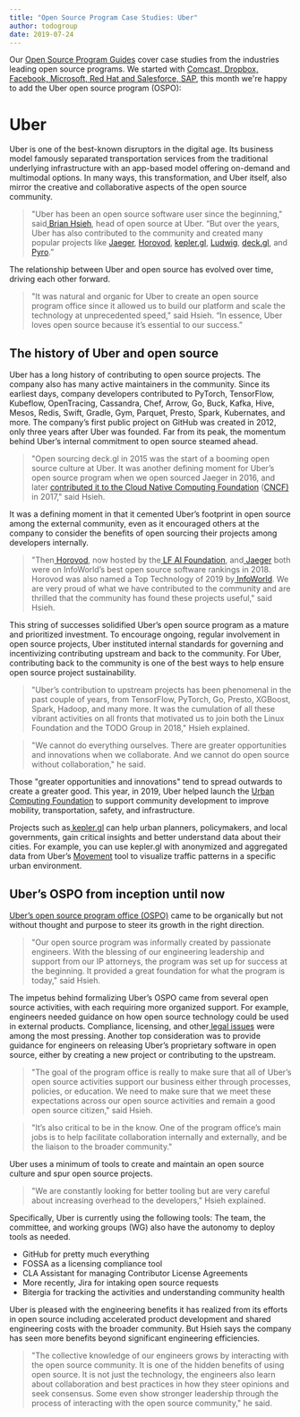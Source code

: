 ```yaml
---
title: "Open Source Program Case Studies: Uber"
author: todogroup
date: 2019-07-24
---
```


Our [Open Source Program Guides](http://todogroup.org/blog/open-source-guides/) cover case studies from the industries leading open source programs. We started with [Comcast, Dropbox, Facebook, Microsoft, Red Hat and Salesforce, SAP](https://github.com/todogroup/guides/tree/master/casestudies), this month we're happy to add the Uber open source program (OSPO):

# Uber
Uber is one of the best-known disruptors in the digital age. Its business model famously separated transportation services from the traditional underlying infrastructure with an app-based model offering on-demand and multimodal options. In many ways,  this transformation, and Uber itself, also mirror the creative and collaborative aspects of the open source community.

> "Uber has been an open source software user since the beginning," said[ Brian Hsieh](https://www.linkedin.com/in/briankhsieh/), head of open source at Uber. “But over the years, Uber has also contributed to the community and created many popular projects like [Jaeger](https://www.jaegertracing.io/), [Horovod](https://github.com/horovod/horovod), [kepler.gl](https://kepler.gl/), [Ludwig](http://ludwig.ai), [deck.gl](https://deck.gl/), and [Pyro](https://pyro.ai/).”

The relationship between Uber and open source has evolved over time, driving each other forward.

> "It was natural and organic for Uber to create an open source program office since it allowed us to build our platform and scale the technology at unprecedented speed," said Hsieh. “In essence, Uber loves open source because it’s essential to our success.” 

## The history of Uber and open source

Uber has a long history of contributing to open source projects. The company also has many active maintainers in the community. Since its earliest days, company developers contributed to PyTorch, TensorFlow, Kubeflow, OpenTracing, Cassandra, Chef, Arrow, Go, Buck, Kafka, Hive, Mesos, Redis, Swift, Gradle, Gym, Parquet, Presto, Spark, Kubernates, and more. The company’s first public project on GitHub was created in 2012, only three years after  Uber was founded. Far from its peak, the momentum behind Uber’s internal commitment to open source steamed ahead.

> "Open sourcing deck.gl in 2015 was the start of a booming open source culture at Uber. It was another defining moment for Uber’s open source program when we open sourced Jaeger in 2016, and later [contributed it to the Cloud Native Computing Foundation](https://www.cncf.io/blog/2017/09/13/cncf-hosts-jaeger/) ([CNCF) ](https://www.cncf.io/blog/2017/09/13/cncf-hosts-jaeger/)in 2017," said Hsieh.

It was a defining moment in that it cemented Uber’s footprint in open source among the external community, even as it encouraged others at the company to consider the benefits of open sourcing their projects among developers internally.

> "Then[ Horovod](http://horovod.ai/), now hosted by the[ LF AI Foundation](https://www.linuxfoundation.org/press-release/2018/12/lf-deep-learning-welcomes-horovod-distributed-training-framework-as-newest-project/), and[ Jaeger](https://jaegertracing.io/) both were on InfoWorld’s best open source software rankings in 2018. Horovod was also named a Top Technology of 2019 by[ InfoWorld](https://www.infoworld.com/article/3336072/infoworlds-2019-technology-of-the-year-award-winners.html). We are very proud of what we have contributed to the community and are thrilled that the community has found these projects useful," said Hsieh.

This string of successes solidified Uber’s open source program as a mature and prioritized investment. To encourage ongoing, regular involvement in open source projects, Uber instituted internal standards for governing and incentivizing contributing upstream and back to the community. For Uber, contributing back to the community is one of the best ways to help ensure open source project sustainability.

> "Uber’s contribution to upstream projects has been phenomenal in the past couple of years, from TensorFlow, PyTorch, Go, Presto, XGBoost, Spark, Hadoop, and many more. It was the cumulation of all these vibrant activities on all fronts that motivated us to join both the Linux Foundation and the TODO Group in 2018," Hsieh explained.

> "We cannot do everything ourselves. There are greater opportunities and innovations when we collaborate. And we cannot do open source without collaboration," he said.

Those "greater opportunities and innovations" tend to spread outwards to create a greater good. This year, in 2019, Uber helped launch the  [Urban Computing Foundation](https://uc.foundation/announcement/2019/05/07/linux-foundation-supports-community-development-to-improve-mobility-transportation-safety-and-infrastructure-with-new-urban-computing-foundation/) to support community development to improve mobility, transportation, safety, and infrastructure.

Projects such as[ kepler.gl](https://kepler.gl/) can help urban planners, policymakers, and local governments, gain critical insights and better understand data about their cities. For example, you can use kepler.gl with anonymized and aggregated data from Uber’s [Movement](https://movement.uber.com/?lang=en-US) tool to visualize traffic patterns in a specific urban environment.

## Uber’s OSPO from inception until now

[Uber’s open source program office (OSPO)](https://opensource.uber.com) came to be organically but not without thought and purpose to steer its growth in the right direction.

> "Our open source program was informally created by passionate engineers. With the blessing of our engineering leadership and support from our IP attorneys, the program was set up for success at the beginning. It provided a great foundation for what the program is today," said Hsieh.

The impetus behind formalizing Uber’s OSPO came from several open source activities, with each requiring more organized support. For example, engineers needed guidance on how open source technology could be used in external products. Compliance, licensing, and other[ legal issues](https://opensource.guide/legal/) were among the most pressing. Another top consideration was to provide guidance for engineers on releasing Uber’s proprietary software in open source, either by creating a new project or contributing to the upstream.

> "The goal of the program office is really to make sure that all of Uber’s open source activities support our business either through processes, policies, or education. We need to make sure that we meet these expectations across our open source activities and remain a good open source citizen," said Hsieh.

> "It’s also critical to be in the know. One of the program office’s main jobs is to help facilitate collaboration internally and externally, and be the liaison to the broader community." 

Uber uses a minimum of tools to create and maintain an open source culture and spur open source projects.

> "We are constantly looking for better tooling but are very careful about increasing overhead to the developers," Hsieh explained.

Specifically, Uber is currently using the following tools:  The team, the committee, and working groups (WG) also have the autonomy to deploy tools as needed.

* GitHub for pretty much everything
* FOSSA as a licensing compliance tool 
* CLA Assistant for managing Contributor License Agreements 
* More recently, Jira for intaking open source requests 
* Bitergia for tracking the activities and understanding community health


Uber is pleased with the engineering benefits it has realized from its efforts in open source including accelerated product development and shared engineering costs with the broader community. But Hsieh says the company has seen more benefits beyond significant engineering efficiencies.

> "The collective knowledge of our engineers grows by interacting with the open source community. It is one of the hidden benefits of using open source. It is not just the technology, the engineers also learn about collaboration and best practices in how they steer opinions and seek consensus. Some even show stronger leadership through the process of interacting with the open source community," he said. 
